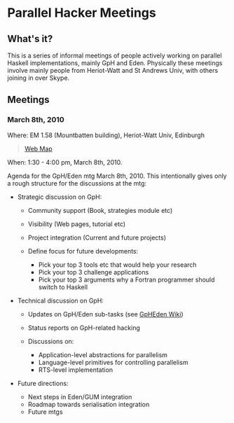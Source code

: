 # Parallel Hacker Meetings

## What's it?


This is a series of informal meetings of people actively working on parallel Haskell
implementations, mainly GpH and Eden. Physically these meetings involve mainly people
from Heriot-Watt and St Andrews Univ, with others joining in over Skype.

## Meetings

### March 8th, 2010


Where: EM 1.58 (Mountbatten building), Heriot-Watt Univ, Edinburgh 

> [ Web Map](http://www.hw.ac.uk/maps/detailed-campus-map.pdf)


When:  1:30 - 4:00 pm, March 8th, 2010.


Agenda for the GpH/Eden mtg March 8th, 2010.
This intentionally gives only a rough structure for the discussions at the mtg:

- Strategic discussion on GpH:

  - Community support (Book, strategies module etc)
  - Visibility (Web pages, tutorial etc)
  - Project integration (Current and future projects)
  - Define focus for future developments: 

    - Pick your top 3 tools etc that would help your research
    - Pick your top 3 challenge applications
    - Pick your top 3 arguments why a Fortran programmer should switch to Haskell
- Technical discussion on GpH:

  - Updates on GpH/Eden sub-tasks (see [ GpHEden Wiki](http://hackage.haskell.org/trac/ghc/wiki/GpHEden))
  - Status reports on GpH-related hacking
  - Discussions on:

    - Application-level abstractions for parallelism
    - Language-level primitives for controlling parallelism
    - RTS-level implementation
- Future directions:

  - Next steps in Eden/GUM integration
  - Roadmap towards serialisation integration
  - Future mtgs
